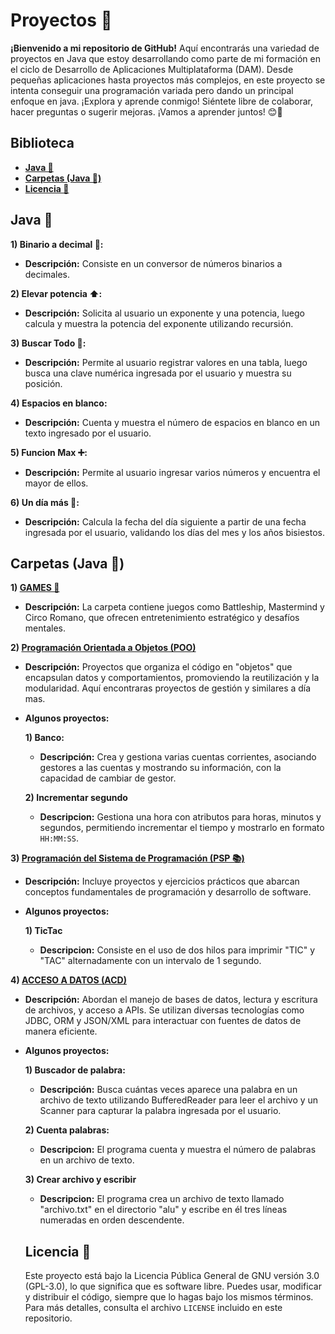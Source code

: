
# Proyectos 📂
**¡Bienvenido a mi repositorio de GitHub!** Aquí encontrarás una variedad de proyectos en Java que estoy desarrollando como parte de mi formación en el ciclo de Desarrollo de Aplicaciones Multiplataforma (DAM). Desde pequeñas aplicaciones hasta proyectos más complejos, en este proyecto se intenta conseguir una programación variada pero dando un principal enfoque en java. ¡Explora y aprende conmigo! Siéntete libre de colaborar, hacer preguntas o sugerir mejoras. ¡Vamos a aprender juntos! 😊🚀

## Biblioteca
- **[Java 🏴](https://github.com/y9bkh/Proyectos/blob/main/README.md#java-)**
- **[Carpetas (Java 🏴)](https://github.com/hiih4aa/hiih4aa?tab=readme-ov-file#carpetas-java-)**
- **[Licencia 📖](https://github.com/hiih4aa/hiih4aa?tab=readme-ov-file#licencia-)**

## Java 🏴
**1) Binario a decimal 🧮:**
- **Descripción:** Consiste en un conversor de números binarios a decimales.

**2) Elevar potencia ⬆️:**
- **Descripción:** Solicita al usuario un exponente y una potencia, luego calcula y muestra la potencia del exponente utilizando recursión.


**3) Buscar Todo 🔎:**
- **Descripción:**  Permite al usuario registrar valores en una tabla, luego busca una clave numérica ingresada por el usuario y muestra su posición.

**4) Espacios en blanco:**
- **Descripción:** Cuenta y muestra el número de espacios en blanco en un texto ingresado por el usuario.

**5) Funcion Max ➕:**
- **Descripción:** Permite al usuario ingresar varios números y encuentra el mayor de ellos. 

**6) Un día más 📅:**
- **Descripción:** Calcula la fecha del día siguiente a partir de una fecha ingresada por el usuario, validando los días del mes y los años bisiestos.

## Carpetas (Java 🏴)

   **1) [GAMES 👾](Games)**
 - **Descripción:** La carpeta contiene juegos como Battleship, Mastermind y Circo Romano, que ofrecen entretenimiento estratégico y desafíos mentales.
  
  **2) [Programación Orientada a Objetos (POO)](POO)**
 - **Descripción:** Proyectos que organiza el código en "objetos" que encapsulan datos y comportamientos, promoviendo la reutilización y la modularidad. Aquí encontraras proyectos de gestión y similares a día mas.

- **Algunos proyectos:**
   
   **1) Banco:** 
     - **Descripción:**  Crea y gestiona varias cuentas corrientes, asociando gestores a las cuentas y mostrando su información, con la capacidad de cambiar de gestor.
  
   **2) Incrementar segundo**
     - **Descripcion:** Gestiona una hora con atributos para horas, minutos y segundos, permitiendo incrementar el tiempo y mostrarlo en formato `HH:MM:SS`.
  
**3) [Programación del Sistema de Programación (PSP 📚)](PSP)**
 - **Descripción:** Incluye proyectos y ejercicios prácticos que abarcan conceptos fundamentales de programación y desarrollo de software.

 - **Algunos proyectos:**
   
   **1) TicTac**
     - **Descripcion:** Consiste en el uso de dos hilos para imprimir "TIC" y "TAC" alternadamente con un intervalo de 1 segundo.
   
 **4) [ACCESO A DATOS (ACD)](ACD)** 
 - **Descripción:**  Abordan el manejo de bases de datos, lectura y escritura de archivos, y acceso a APIs. Se utilizan diversas tecnologías como JDBC, ORM y JSON/XML para interactuar con fuentes de datos de manera eficiente.
   
- **Algunos proyectos:**
   
   **1) Buscador de palabra:** 
     - **Descripción:**  Busca cuántas veces aparece una palabra en un archivo de texto utilizando BufferedReader para leer el archivo y un Scanner para capturar la palabra ingresada por el usuario.

   **2) Cuenta palabras:**
     - **Descripcion:** El programa cuenta y muestra el número de palabras en un archivo de texto.

   **3) Crear archivo y escribir**
     - **Descripcion:**  El programa crea un archivo de texto llamado "archivo.txt" en el directorio "alu" y escribe en él tres líneas numeradas en orden descendente.

  
  ## Licencia 📖
  Este proyecto está bajo la Licencia Pública General de GNU versión 3.0 (GPL-3.0), lo que significa que es software libre. Puedes usar, modificar y distribuir el código, siempre que lo hagas bajo los mismos términos. Para más detalles, consulta el archivo `LICENSE` incluido en este repositorio.
